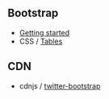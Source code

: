 
## Bootstrap

* [Getting started](http://getbootstrap.com/getting-started/)
* CSS / [Tables](http://getbootstrap.com/css/#tables)

## CDN

* cdnjs / [twitter-bootstrap](https://cdnjs.com/libraries/twitter-bootstrap)
